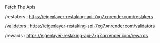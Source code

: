 Fetch The Apis 

/restakers   : https://eigenlayer-restaking-api-7xg7.onrender.com/restakers  

/validators  : https://eigenlayer-restaking-api-7xg7.onrender.com/validators

/rewards     : https://eigenlayer-restaking-api-7xg7.onrender.com/rewards
